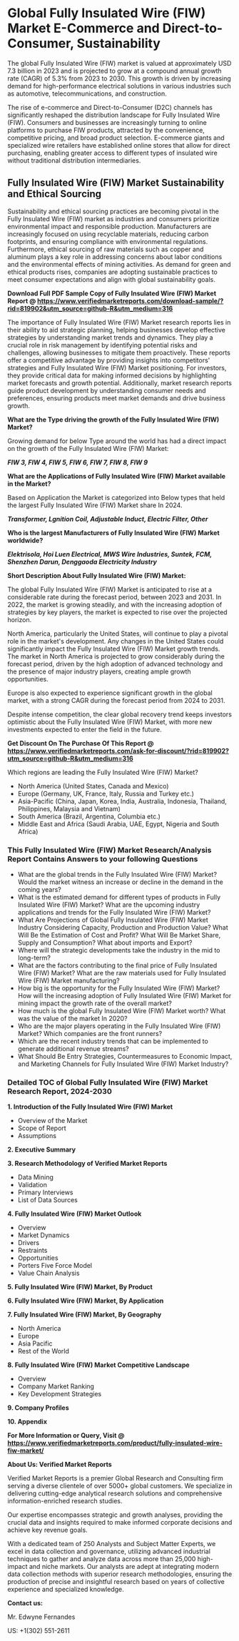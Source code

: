 <h1>Global Fully Insulated Wire (FIW) Market E-Commerce and Direct-to-Consumer, Sustainability</h1><p class=""><p>The global Fully Insulated Wire (FIW) market is valued at approximately USD 7.3 billion in 2023 and is projected to grow at a compound annual growth rate (CAGR) of 5.3% from 2023 to 2030. This growth is driven by increasing demand for high-performance electrical solutions in various industries such as automotive, telecommunications, and construction.</p><p>The rise of e-commerce and Direct-to-Consumer (D2C) channels has significantly reshaped the distribution landscape for Fully Insulated Wire (FIW). Consumers and businesses are increasingly turning to online platforms to purchase FIW products, attracted by the convenience, competitive pricing, and broad product selection. E-commerce giants and specialized wire retailers have established online stores that allow for direct purchasing, enabling greater access to different types of insulated wire without traditional distribution intermediaries.</p><h2>Fully Insulated Wire (FIW) Market Sustainability and Ethical Sourcing</h2><p>Sustainability and ethical sourcing practices are becoming pivotal in the Fully Insulated Wire (FIW) market as industries and consumers prioritize environmental impact and responsible production. Manufacturers are increasingly focused on using recyclable materials, reducing carbon footprints, and ensuring compliance with environmental regulations. Furthermore, ethical sourcing of raw materials such as copper and aluminum plays a key role in addressing concerns about labor conditions and the environmental effects of mining activities. As demand for green and ethical products rises, companies are adopting sustainable practices to meet consumer expectations and align with global sustainability goals.</p></p><p class=""><strong>Download Full PDF Sample Copy of Fully Insulated Wire (FIW) Market Report @ <a href="https://www.verifiedmarketreports.com/download-sample/?rid=819902&utm_source=github-R&utm_medium=316" target="_blank">https://www.verifiedmarketreports.com/download-sample/?rid=819902&utm_source=github-R&utm_medium=316</a></strong></p><p>The importance of&nbsp;Fully Insulated Wire (FIW) Market research reports lies in their ability to aid strategic planning, helping businesses develop effective strategies by understanding market trends and dynamics. They play a crucial role in risk management by identifying potential risks and challenges, allowing businesses to mitigate them proactively. These reports offer a competitive advantage by providing insights into competitors' strategies and Fully Insulated Wire (FIW) Market positioning. For investors, they provide critical data for making informed decisions by highlighting market forecasts and growth potential. Additionally, market research reports guide product development by understanding consumer needs and preferences, ensuring products meet market demands and drive business growth.</p><p><strong>What are the&nbsp;Type driving the growth of the Fully Insulated Wire (FIW) Market?</strong></p><p id="" class="">Growing demand for below Type around the world has had a direct impact on the growth of the Fully Insulated Wire (FIW) Market:</p><p class=""><em><strong>FIW 3, FIW 4, FIW 5, FIW 6, FIW 7, FIW 8, FIW 9</strong></em></p><p class=""><strong>What are the&nbsp;Applications&nbsp;of Fully Insulated Wire (FIW) Market available in the Market?</strong></p><p id="" class="">Based on Application the Market is categorized into Below types that held the largest Fully Insulated Wire (FIW) Market share In 2024.</p><p class=""><em><strong>Transformer, Lgnition Coil, Adjustable Induct, Electric Filter, Other</strong></em></p><p class=""><strong>Who is the largest Manufacturers of Fully Insulated Wire (FIW) Market worldwide?</strong></p><p><em><strong>Elektrisola, Hoi Luen Electrical, MWS Wire Industries, Suntek, FCM, Shenzhen Darun, Denggaoda Electricity Industry</strong></em></p><p id="" class=""><strong>Short Description About Fully Insulated Wire (FIW) Market:</strong></p><p>The global Fully Insulated Wire (FIW) Market is anticipated to rise at a considerable rate during the forecast period, between 2023 and 2031. In 2022, the market is growing steadily, and with the increasing adoption of strategies by key players, the market is expected to rise over the projected horizon.</p><p>North America, particularly the United States, will continue to play a pivotal role in the market's development. Any changes in the United States could significantly impact the Fully Insulated Wire (FIW) Market growth trends. The market in North America is projected to grow considerably during the forecast period, driven by the high adoption of advanced technology and the presence of major industry players, creating ample growth opportunities.</p><p>Europe is also expected to experience significant growth in the global market, with a strong CAGR during the forecast period from 2024 to 2031.</p><p>Despite intense competition, the clear global recovery trend keeps investors optimistic about the Fully Insulated Wire (FIW) Market, with more new investments expected to enter the field in the future.</p><p id="" class=""><strong>Get Discount On The Purchase Of This Report @ <a href="https://www.verifiedmarketreports.com/ask-for-discount/?rid=819902?utm_source=github-R&utm_medium=316" target="_blank">https://www.verifiedmarketreports.com/ask-for-discount/?rid=819902?utm_source=github-R&utm_medium=316</a></strong></p><p class="">Which regions are leading the Fully Insulated Wire (FIW) Market?</p><ul><li>North America (United States, Canada and Mexico)</li><li>Europe (Germany, UK, France, Italy, Russia and Turkey etc.)</li><li>Asia-Pacific (China, Japan, Korea, India, Australia, Indonesia, Thailand, Philippines, Malaysia and Vietnam)</li><li>South America (Brazil, Argentina, Columbia etc.)</li><li>Middle East and Africa (Saudi Arabia, UAE, Egypt, Nigeria and South Africa)</li></ul><h3 id="" class="">This Fully Insulated Wire (FIW) Market Research/Analysis Report Contains Answers to your following Questions</h3><ul><li>What are the global trends in the Fully Insulated Wire (FIW) Market? Would the market witness an increase or decline in the demand in the coming years?</li><li>What is the estimated demand for different types of products in Fully Insulated Wire (FIW) Market? What are the upcoming industry applications and trends for the Fully Insulated Wire (FIW) Market?</li><li>What Are Projections of Global Fully Insulated Wire (FIW) Market Industry Considering Capacity, Production and Production Value? What Will Be the Estimation of Cost and Profit? What Will Be Market Share, Supply and Consumption? What about imports and Export?</li><li>Where will the strategic developments take the industry in the mid to long-term?</li><li>What are the factors contributing to the final price of Fully Insulated Wire (FIW) Market? What are the raw materials used for Fully Insulated Wire (FIW) Market manufacturing?</li><li>How big is the opportunity for the Fully Insulated Wire (FIW) Market? How will the increasing adoption of Fully Insulated Wire (FIW) Market for mining impact the growth rate of the overall market?</li><li>How much is the global Fully Insulated Wire (FIW) Market worth? What was the value of the market In 2020?</li><li>Who are the major players operating in the Fully Insulated Wire (FIW) Market? Which companies are the front runners?</li><li>Which are the recent industry trends that can be implemented to generate additional revenue streams?</li><li>What Should Be Entry Strategies, Countermeasures to Economic Impact, and Marketing Channels for Fully Insulated Wire (FIW) Market Industry?</li></ul><h3 id="" class="">Detailed TOC of Global Fully Insulated Wire (FIW) Market Research Report, 2024-2030</h3><p id="" class=""><strong>1. Introduction of the Fully Insulated Wire (FIW) Market</strong></p><ul><li>Overview of the Market</li><li>Scope of Report</li><li>Assumptions</li></ul><p id="" class=""><strong>2. Executive Summary</strong></p><p id="" class=""><strong>3. Research Methodology of Verified Market Reports</strong></p><ul><li>Data Mining</li><li>Validation</li><li>Primary Interviews</li><li>List of Data Sources</li></ul><p id="" class=""><strong>4. Fully Insulated Wire (FIW) Market Outlook</strong></p><ul><li>Overview</li><li>Market Dynamics</li><li>Drivers</li><li>Restraints</li><li>Opportunities</li><li>Porters Five Force Model</li><li>Value Chain Analysis</li></ul><p id="" class=""><strong>5. Fully Insulated Wire (FIW) Market, By Product</strong></p><p id="" class=""><strong>6. Fully Insulated Wire (FIW) Market, By Application</strong></p><p id="" class=""><strong>7. Fully Insulated Wire (FIW) Market, By Geography</strong></p><ul><li>North America</li><li>Europe</li><li>Asia Pacific</li><li>Rest of the World</li></ul><p id="" class=""><strong>8. Fully Insulated Wire (FIW) Market Competitive Landscape</strong></p><ul><li>Overview</li><li>Company Market Ranking</li><li>Key Development Strategies</li></ul><p id="" class=""><strong>9. Company Profiles</strong></p><p id="" class=""><strong>10. Appendix</strong></p><p id="" class=""><strong>For More Information or Query, Visit @ <a href="https://www.verifiedmarketreports.com/product/fully-insulated-wire-fiw-market/" target="_blank">https://www.verifiedmarketreports.com/product/fully-insulated-wire-fiw-market/</a></strong></p><p id="" class=""><strong>About Us: Verified Market Reports</strong></p><p id="" class="">Verified Market Reports is a premier Global Research and Consulting firm serving a diverse clientele of over 5000+ global customers. We specialize in delivering cutting-edge analytical research solutions and comprehensive information-enriched research studies.</p><p id="" class="">Our expertise encompasses strategic and growth analyses, providing the crucial data and insights required to make informed corporate decisions and achieve key revenue goals.</p><p id="" class="">With a dedicated team of 250 Analysts and Subject Matter Experts, we excel in data collection and governance, utilizing advanced industrial techniques to gather and analyze data across more than 25,000 high-impact and niche markets. Our analysts are adept at integrating modern data collection methods with superior research methodologies, ensuring the production of precise and insightful research based on years of collective experience and specialized knowledge.</p><p id="" class=""><strong>Contact us:</strong></p><p id="" class="">Mr. Edwyne Fernandes</p><p id="" class="">US: +1(302) 551-2611</p>